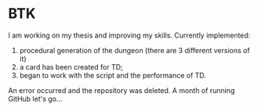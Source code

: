 # BTK
I am working on my thesis and improving my skills.
Currently implemented:
1) procedural generation of the dungeon (there are 3 different versions of it)
2) a card has been created for TD;
3) began to work with the script and the performance of TD.

An error occurred and the repository was deleted.
A month of running GitHub let's go...
